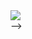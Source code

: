 
<div align="start">
<img src="https://komarev.com/ghpvc/?username=Harshjosh361&&style=flat-square" align="center" />
</div> 
-->
